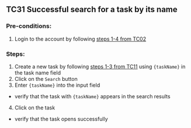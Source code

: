## TC31 Successful search for a task by its name
### Pre-conditions:
1. Login to the account by following [steps 1-4 from TC02](TC02.md)
### Steps:
1. Create a new task by following [steps 1-3 from TC11](TC11.md) using `{taskName}` in the task name field
2. Click on the `Search` button
3. Enter `{taskName}` into the input field
* verify that the task with `{taskName}` appears in the search results
4. Click on the task
* verify that the task opens successfully